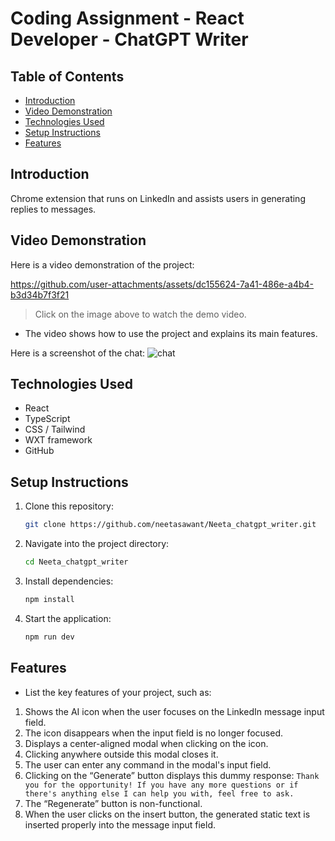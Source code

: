 # Coding Assignment - React Developer - ChatGPT Writer

## Table of Contents
- [Introduction](#introduction)
- [Video Demonstration](#video-demonstration)
- [Technologies Used](#technologies-used)
- [Setup Instructions](#setup-instructions)
- [Features](#features)

## Introduction

Chrome extension that runs on LinkedIn and assists users in generating replies to messages.

## Video Demonstration

Here is a video demonstration of the project:


https://github.com/user-attachments/assets/dc155624-7a41-486e-a4b4-b3d34b7f3f21




> Click on the image above to watch the demo video.

- The video shows how to use the project and explains its main features.

Here is a screenshot of the chat:
![chat](https://github.com/user-attachments/assets/3359668b-22d8-4b23-bc59-7cf6e61d9c03)


## Technologies Used

- React
- TypeScript
- CSS / Tailwind
- WXT framework
- GitHub

## Setup Instructions

1. Clone this repository:
    ```bash
    git clone https://github.com/neetasawant/Neeta_chatgpt_writer.git
    ```
2. Navigate into the project directory:
    ```bash
    cd Neeta_chatgpt_writer
    ```
3. Install dependencies:
    ```bash
    npm install
    ```
4. Start the application:
    ```bash
    npm run dev
    ```

## Features

- List the key features of your project, such as:
1. Shows the AI icon when the user focuses on the LinkedIn message input field.
2. The icon disappears when the input field is no longer focused.
3. Displays a center-aligned modal when clicking on the icon. 
4. Clicking anywhere outside this modal closes it.
5.  The user can enter any command in the modal's input field.
6. Clicking on the “Generate” button displays this dummy response: `Thank you for the opportunity! If you have any more questions or if there's anything else I can help you with, feel free to ask.` 
7. The “Regenerate” button is non-functional.
7. When the user clicks on the insert button, the generated static text is inserted properly into the message input field.
